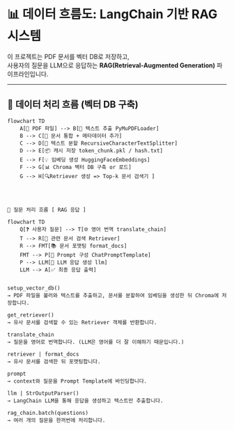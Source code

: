 # 📊 데이터 흐름도: LangChain 기반 RAG 시스템

이 프로젝트는 PDF 문서를 벡터 DB로 저장하고,  
사용자의 질문을 LLM으로 응답하는 **RAG(Retrieval-Augmented Generation)** 파이프라인입니다.

---

## 📂 데이터 처리 흐름 (벡터 DB 구축)

```mermaid
flowchart TD
    A[📂 PDF 파일] --> B[🧠 텍스트 추출 PyMuPDFLoader]
    B --> C[📄 문서 통합 + 메타데이터 추가]
    C --> D[🔪 텍스트 분할 RecursiveCharacterTextSplitter]
    D --> E[📦 캐시 저장 token_chunk.pkl / hash.txt]
    E --> F[💡 임베딩 생성 HuggingFaceEmbeddings]
    F --> G[📊 Chroma 벡터 DB 구축 or 로드]
    G --> H[🔍Retriever 생성 => Top-k 문서 검색기 ]




🧠 질문 처리 흐름 [ RAG 응답 ] 

flowchart TD
    Q[❓ 사용자 질문] --> T[🌐 영어 번역 translate_chain]
    T --> R[🔎 관련 문서 검색 Retriever]
    R --> FMT[📚 문서 포맷팅 format_docs]
    FMT --> P[📝 Prompt 구성 ChatPromptTemplate]
    P --> LLM[🤖 LLM 응답 생성 llm]
    LLM --> A[✅ 최종 응답 출력]


setup_vector_db()
→ PDF 파일을 불러와 텍스트를 추출하고, 문서를 분할하여 임베딩을 생성한 뒤 Chroma에 저장합니다.

get_retriever()
→ 유사 문서를 검색할 수 있는 Retriever 객체를 반환합니다.

translate_chain
→ 질문을 영어로 번역합니다. (LLM은 영어를 더 잘 이해하기 때문입니다.)

retriever | format_docs
→ 유사 문서를 검색한 뒤 포맷팅합니다.

prompt
→ context와 질문을 Prompt Template에 바인딩합니다.

llm | StrOutputParser()
→ LangChain LLM을 통해 응답을 생성하고 텍스트만 추출합니다.

rag_chain.batch(questions)
→ 여러 개의 질문을 한꺼번에 처리합니다.
